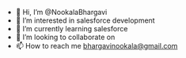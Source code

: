 - 👋 Hi, I’m @NookalaBhargavi
- 👀 I’m interested in salesforce development
- 🌱 I’m currently learning salesforce
- 💞️ I’m looking to collaborate on 
- 📫 How to reach me bhargavinookala@gmail.com

<!---
NookalaBhargavi/NookalaBhargavi is a ✨ special ✨ repository because its `README.md` (this file) appears on your GitHub profile.
You can click the Preview link to take a look at your changes.
--->
